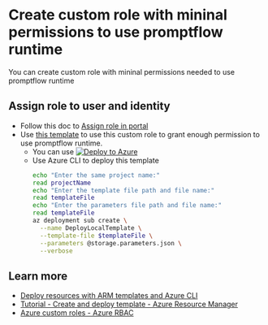 # Create custom role with mininal permissions to use promptflow runtime
You can create custom role with mininal permissions needed to use promptflow runtime
## Assign role to user and identity
- Follow this doc to [Assign role in portal](https://learn.microsoft.com/en-us/azure/role-based-access-control/role-assignments-portal)
- Use [this template](../assign-custom-role/) to use this custom role to grant enough permission to use promptflow runtime.
    - You can use [![Deploy to Azure](https://aka.ms/deploytoazurebutton)](https://portal.azure.com/#create/Microsoft.Template/uri/https%3A%2F%2Fraw.githubusercontent.com%2Fcloga%2Fazure-quickstart-templates%2Flochen%2Fpromptflow%2Fquickstarts%2Fmicrosoft.machinelearningservices%2Fmachine-learning-prompt-flow%2Fcreate-custom-role%2Fazuredeploy.json)
    - Use Azure CLI to deploy this template
        ```bash
        echo "Enter the same project name:"
        read projectName
        echo "Enter the template file path and file name:"
        read templateFile
        echo "Enter the parameters file path and file name:"
        read templateFile        
        az deployment sub create \
          --name DeployLocalTemplate \
          --template-file $templateFile \
          --parameters @storage.parameters.json \
          --verbose
        ```
## Learn more
- [Deploy resources with ARM templates and Azure CLI](https://learn.microsoft.com/en-us/azure/azure-resource-manager/templates/deploy-cli)
- [Tutorial - Create and deploy template - Azure Resource Manager](https://learn.microsoft.com/en-us/azure/azure-resource-manager/templates/template-tutorial-create-first-template)
- [Azure custom roles - Azure RBAC](https://learn.microsoft.com/en-us/azure/role-based-access-control/custom-roles)